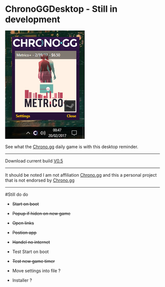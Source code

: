 # ChronoGGDesktop - Still in development

![AppIamge](https://raw.githubusercontent.com/MrLuxan/ChronoGGDesktop/master/ChronoGG.jpg)

See what the [Chrono.gg](https://chrono.gg/) daily game is with this desktop reminder.

---

Download current build [V0.5](https://raw.githubusercontent.com/MrLuxan/ChronoGGDesktop/master/ChronoGGDesktop.exe)

---

It should be noted I am not affiliation [Chrono.gg](https://chrono.gg/) and this a personal project that is not endorsed by [Chrono.gg](https://chrono.gg/)

---

#Still do do

* ~~Start on boot~~
* ~~Popup if hiden on new game~~
* ~~Open links~~
* ~~Postion app~~
* ~~Handel no internet~~

* Test Start on boot
* ~~Test new game timer~~

* Move settings into file ?
* Installer ?
